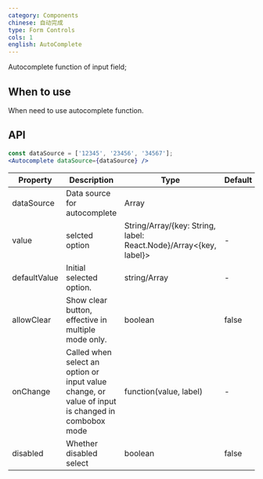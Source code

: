 ```yaml
---
category: Components
chinese: 自动完成
type: Form Controls
cols: 1
english: AutoComplete
---
```


Autocomplete function of input field;

## When to use

When need to use autocomplete function.

## API

```jsx
const dataSource = ['12345', '23456', '34567'];
<Autocomplete dataSource={dataSource} />
```


| Property           | Description                             |  Type | Default |
|----------------|----------------------------------|------------|--------|
| dataSource          | Data source for autocomplete | Array     |      |
| value    | selcted option | String/Array<String>/{key: String, label: React.Node}/Array<{key, label}>   |  -  |
| defaultValue | Initial selected option. | string/Array<String>   |  -  |
| allowClear   | Show clear button, effective in multiple mode only. | boolean | false |
| onChange | Called when select an option or input value change, or value of input is changed in combobox mode | function(value, label) | - |
| disabled | Whether disabled select | boolean | false |
